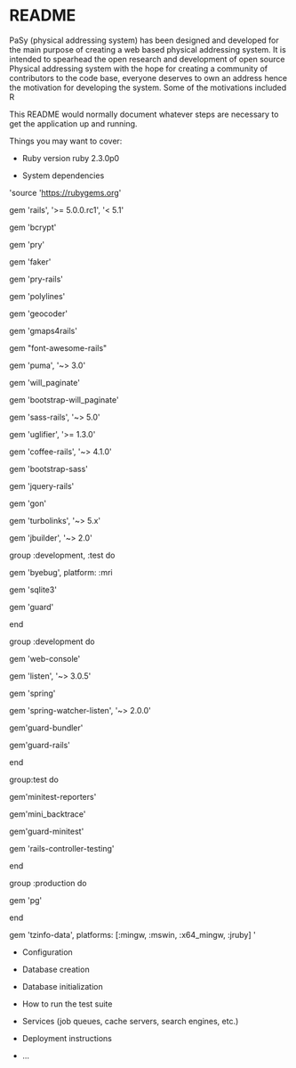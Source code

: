 # README

PaSy (physical addressing system) has been designed and developed for the main purpose of creating a web based physical addressing system.
It is intended to spearhead the open research and development of open source Physical addressing system with the hope for creating a community of contributors to the code base, everyone deserves to own an address hence the motivation for developing the system. Some of the motivations included R 

This README would normally document whatever steps are necessary to get the
application up and running.

Things you may want to cover:

*  Ruby version
ruby 2.3.0p0 

* System dependencies

'source 'https://rubygems.org'


gem 'rails', '>= 5.0.0.rc1', '< 5.1'

gem 'bcrypt'

gem 'pry'

gem 'faker'

gem 'pry-rails'

gem 'polylines'

gem 'geocoder'

gem 'gmaps4rails'

gem "font-awesome-rails"

gem 'puma', '~> 3.0'

gem 'will_paginate'

gem 'bootstrap-will_paginate'

gem 'sass-rails', '~> 5.0'

gem 'uglifier', '>= 1.3.0'

gem 'coffee-rails', '~> 4.1.0'

gem 'bootstrap-sass'

gem 'jquery-rails'

gem 'gon'

gem 'turbolinks', '~> 5.x'

gem 'jbuilder', '~> 2.0'

group :development, :test do

gem 'byebug', platform: :mri

gem 'sqlite3'

gem 'guard'

end

group :development do

gem 'web-console'

gem 'listen', '~> 3.0.5'

gem 'spring'

gem 'spring-watcher-listen', '~> 2.0.0'

gem'guard-bundler'

gem'guard-rails'

end

group:test do

gem'minitest-reporters'

gem'mini_backtrace'

gem'guard-minitest'

gem 'rails-controller-testing'

end

group :production do

gem 'pg'

end

gem 'tzinfo-data', platforms: [:mingw, :mswin, :x64_mingw, :jruby]
'

* Configuration

* Database creation

* Database initialization

* How to run the test suite

* Services (job queues, cache servers, search engines, etc.)

* Deployment instructions

* ...
